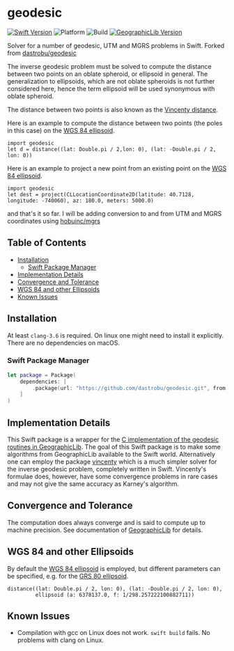 # geodesic

[![Swift Version](https://img.shields.io/badge/swift-5.9-blue.svg)](https://swift.org)
![Platform](https://img.shields.io/badge/platform-macOS|linux--64-lightgray.svg)
![Build](https://github.com/dastrobu/geodesic/actions/workflows/ci.yaml/badge.svg)
[![GeographicLib Version](https://img.shields.io/badge/GeographicLib-2.1-blue.svg)](https://github.com/geographiclib/geographiclib-c/releases/tag/v2.1)

Solver for a number of geodesic, UTM and MGRS problems in Swift. Forked from 
[dastrobu/geodesic](https://github.com/dastrobu/geodesic)

The inverse geodesic problem must be solved to compute the distance between two points on an oblate spheroid, or
ellipsoid in general. The generalization to ellipsoids, which are not oblate spheroids is not further considered here,
hence the term ellipsoid will be used synonymous with oblate spheroid.

The distance between two points is also known as the
[Vincenty distance](https://en.wikipedia.org/wiki/Vincenty's_formulae).

Here is an example to compute the distance between two points (the poles in this case) on the
[WGS 84 ellipsoid](https://en.wikipedia.org/wiki/World_Geodetic_System).

    import geodesic
    let d = distance((lat: Double.pi / 2,lon: 0), (lat: -Double.pi / 2, lon: 0))

Here is an example to project a new point from an existing point on the
[WGS 84 ellipsoid](https://en.wikipedia.org/wiki/World_Geodetic_System).

    import geodesic
    let dest = project(CLLocationCoordinate2D(latitude: 40.7128, longitude: -740060), az: 180.0, meters: 5000.0)

and that's it so far. I will be adding conversion to and from UTM and MGRS coordinates using
[hobuinc/mgrs](https://github.com/hobuinc/mgrs.git)

<!-- START doctoc generated TOC please keep comment here to allow auto update -->
<!-- DON'T EDIT THIS SECTION, INSTEAD RE-RUN doctoc TO UPDATE -->
## Table of Contents

- [Installation](#installation)
  - [Swift Package Manager](#swift-package-manager)
- [Implementation Details](#implementation-details)
- [Convergence and Tolerance](#convergence-and-tolerance)
- [WGS 84 and other Ellipsoids](#wgs-84-and-other-ellipsoids)
- [Known Issues](#known-issues)

<!-- END doctoc generated TOC please keep comment here to allow auto update -->

## Installation

At least `clang-3.6` is required. On linux one might need to install it explicitly. There are no dependencies on macOS.

### Swift Package Manager

```swift
let package = Package(
    dependencies: [
        .package(url: "https://github.com/dastrobu/geodesic.git", from: "1.4.0"),
    ]
)
```

## Implementation Details

This Swift package is a wrapper for the
[C implementation of the geodesic routines in GeographicLib](https://github.com/geographiclib/geographiclib-c).
The goal of this Swift package is to make some algorithms from
GeographicLib available to the Swift world. Alternatively one can employ the
package [vincenty](https://github.com/dastrobu/vincenty)
which is a much simpler solver for the inverse geodesic problem, completely written in Swift. Vincenty's formulae does,
however, have some convergence problems in rare cases and may not give the same accuracy as Karney's algorithm.

## Convergence and Tolerance

The computation does always converge and is said to compute up to machine precision. See documentation
of [GeographicLib](https://geographiclib.sourceforge.io/) for details.

## WGS 84 and other Ellipsoids

By default the
[WGS 84 ellipsoid](https://en.wikipedia.org/wiki/World_Geodetic_System)
is employed, but different parameters can be specified, e.g. for the
[GRS 80 ellipsoid](https://en.wikipedia.org/wiki/GRS_80).

    distance((lat: Double.pi / 2, lon: 0), (lat: -Double.pi / 2, lon: 0), 
             ellipsoid (a: 6378137.0, f: 1/298.257222100882711))

## Known Issues

* Compilation with gcc on Linux does not work. `swift build` fails. No problems with clang on Linux. 
 

